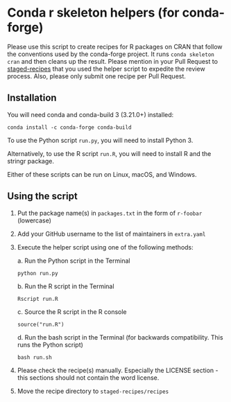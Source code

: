# Conda r skeleton helpers (for conda-forge)

Please use this script to create recipes for R packages on CRAN that follow the
conventions used by the conda-forge project. It runs `conda skeleton cran` and
then cleans up the result. Please mention in your Pull Request to
[staged-recipes][] that you used the helper script to expedite the review
process. Also, please only submit one recipe per Pull Request.

## Installation

You will need conda and conda-build 3 (3.21.0+) installed:

```
conda install -c conda-forge conda-build
```

To use the Python script `run.py`, you will need to install Python 3.

Alternatively, to use the R script `run.R`, you will need to install R and the
stringr package.

Either of these scripts can be run on Linux, macOS, and Windows.

## Using the script

1. Put the package name(s) in `packages.txt` in the form of `r-foobar` (lowercase)
1. Add your GitHub username to the list of maintainers in `extra.yaml`
1. Execute the helper script using one of the following methods:

    a. Run the Python script in the Terminal
    ```
    python run.py
    ```
    b. Run the R script in the Terminal
    ```
    Rscript run.R
    ```
    c. Source the R script in the R console
    ```
    source("run.R")
    ```
    d. Run the bash script in the Terminal
    (for backwards compatibility. This runs the Python script)
    ```
    bash run.sh
    ```

1. Please check the recipe(s) manually. Especially the LICENSE section - this
sections should not contain the word license.
1. Move the recipe directory to `staged-recipes/recipes`

[staged-recipes]: https://github.com/conda-forge/staged-recipes
